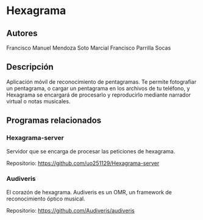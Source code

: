 # Hexagrama

## Autores

Francisco Manuel Mendoza Soto
Marcial Francisco Parrilla Socas

## Descripción

Aplicación móvil de reconocimiento de pentagramas. Te permite fotografiar un pentagrama, o cargar un pentagrama en los archivos de tu teléfono, y Hexagrama se encargará de procesarlo y reproducirlo mediante narrador virtual o notas musicales.

## Programas relacionados 

### Hexagrama-server

Servidor que se encarga de procesar las peticiones de hexagrama.

Repositorio: https://github.com/uo251129/Hexagrama-server

### Audiveris

El corazón de hexagrama. Audiveris es un OMR, un framework de reconocimiento óptico musical.

Repositorio: https://github.com/Audiveris/audiveris
